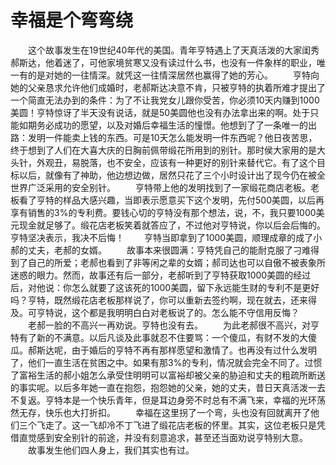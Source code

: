 # 幸福是个弯弯绕
　　这个故事发生在19世纪40年代的美国。青年亨特遇上了天真活泼的大家闺秀郝斯达，他着迷了，可他家境贫寒又没有读过什么书，也没有一件象样的职业，唯一有的是对她的一往情深。就凭这一往情深居然也赢得了她的芳心。 
　　亨特向她的父亲恳求允许他们成婚时，老郝斯达决意不肯，只被亨特的执着所难才提出了一个简直无法办到的条件：为了不让我党女儿跟你受苦，你必须10天内赚到1000美圆！亨特惊讶了半天没有说话，就是50美圆他也没有办法拿出来的啊。处于只能如期务必成功的愿望，以及对婚后幸福生活的憧憬。他想到了了一条唯一的出路：发明一件能卖上钱的东西。可是10天怎么能发明一件东西呢？他日夜苦思，终于想到了人们在大喜大庆的日胸前佩带缎花所用到的别针。那时侯大家用的是大头针，外观丑，易脱落，也不安全，应该有一种更好的别针来替代它。有了这个目标以后，就像有了神助，他边想边做，居然只花了三个小时设计出了现今仍在被全世界广泛采用的安全别针。 
　　亨特带上他的发明找到了一家缎花商店老板。老板看了亨特的样品大感兴趣，当即表示愿意买下这个发明，先付500美圆，以后再享有销售的3%的专利费。要钱心切的亨特没有那个想法，说，不，我只要1000美元现金就足够了。缎花店老板笑着就答应了，不过他对亨特说，你以后会后悔的。亨特坚决表示，我决不后悔！ 
　　亨特当即拿到了1000美圆，顺理成章的成了小郝的丈夫，老郝的女婿。 
　　故事本来很圆满：亨特凭自己的能耐克服了刁难得到了自己的所爱；老郝也看到了非等闲之辈的女婿；郝司达也可以自傲不被表象所迷惑的眼力。然而，故事还有后一部分，老郝听到了亨特获取1000美圆的经过后，对他说：你怎么就要了这该死的1000美圆，留下永远能生财的专利不是更好吗？亨特，既然缎花店老板那样说了，你可以重新去签约啊，现在就去，还来得及。可亨特说，这个都是我明明白白对老板说了的。怎么能不守信用反悔？ 
　　老郝一脸的不高兴一再劝说。亨特也没有去。 
　　为此老郝很不高兴，对亨特有了新的不满意。以后凡谈及此事就忍不住要骂：一个傻瓜，有财不发的大傻瓜。郝斯达呢，由于婚后的亨特不再有那样愿望和激情了。也再没有过什么发明了，他们一直生活在贫困之中。如果有那3%的专利，情况就会完全不同了。过惯了富裕生活的郝小姐怎么承受住明明可以富裕却被父亲的胁迫和丈夫的粗疏所断送的事实呢。以后多年她一直在抱怨，抱怨她的父亲，她的丈夫，昔日天真活泼一去不复返。亨特本是一个快乐青年，但是耳边身旁不时总有不满飞来，幸福的光环荡然无存，快乐也大打折扣。 
　　幸福在这里拐了一个弯，头也没有回就离开了他们三个飞走了。这一飞却冷不丁飞进了缎花店老板的怀里。其实，这位老板只是凭借直觉感到安全别针的前途，并没有刻意追求，甚至还当面劝说亨特别大意。 
　　故事发生他们四人身上，我们其实也有过。
 